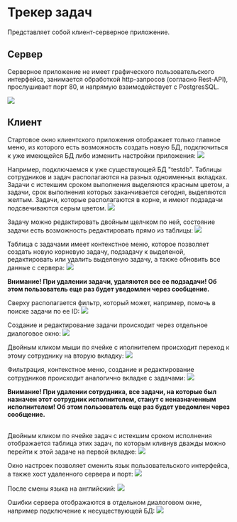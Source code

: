 # Трекер задач
Представляет собой клиент-серверное приложение.

## Сервер

Серверное приложение не имеет графического пользовательского интерфейса, занимается обработкой http-запросов (согласно Rest-API), прослушивает порт 80, и напрямую взаимодействует с PostgresSQL.

![](imgs/server.png)

## Клиент

Стартовое окно клиентского приложения отображает только главное меню, из которого есть возможность создать новую БД, подключиться к уже имеющейся БД либо изменить настройки приложения:
![](imgs/default.png)

Например, подключаемся к уже существующей БД "testdb". Таблицы сотрудников и задач располагаются на разных одноименных вкладках. Задачи с истекшим сроком выполнения выделяются красным цветом, а задачи, срок выполнения которых заканчивается сегодня, выделяются желтым. Задачи, которые располагаются в корне, и имеют подзадачи подсвечиваются серым цветом.
![](imgs/tasks.png)

Задачу можно редактировать двойным щелчком по ней, состояние задачи есть возможность редактировать прямо из таблицы:
![](imgs/state.png)

Таблица с задачами имеет контекстное меню, которое позволяет создать новую корневую задачу, подзадачу к выделеной, редактировать или удалить выделеную задачу, а также обновить все данные с сервера:
![](imgs/contextmenu.png)

**Внимание! При удалении задачи, удаляются все ее подзадачи! Об этом пользователь еще раз будет уведомлен через сообщение.**<br>

Сверху располагается фильтр, который может, например, помочь в поиске задачи по ее ID:
![](imgs/filter.png)

Создание и редактирование задачи происходит через отдельное диалоговое окно:
![](imgs/newtask.png)

Двойным кликом мыши по ячейке с иполнителем происходит переход к этому сотруднику на вторую вкладку:
![](imgs/employees.png)

Фильтрация, контекстное меню, создание и редактирование сотрудников происходит аналогично вкладке с задачами:
![](imgs/newemployee.png)

**Внимание! При удалении сотрудника, все задачи, на которые был назначен этот сотрудник исполнителем, станут с неназначенным исполнителем! Об этом пользователь еще раз будет уведомлен через сообщение.**<br><br>

Двойным кликом по ячейке задач с истекшим сроком исполнения отображается таблица этих задач, по которым кливнув дважды можно перейти к этой задаче на первой вкладке:
![](imgs/expiredtasks.png)

Окно настроек позволяет сменить язык пользовательского интерфейса, а также хост удаленного сервера и порт:
![](imgs/settings.png)

После смены языка на английский:
![](imgs/en.png)

Ошибки сервера отображаются в отдельном диалоговом окне, например подключение к несуществующей БД:
![](imgs/error.png)